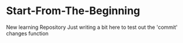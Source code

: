 # Start-From-The-Beginning
New learning Repository
Just writing a bit here to test out the 'commit' changes function
